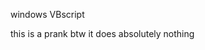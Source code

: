 windows VBscript


























































































this is a prank btw it does absolutely nothing
